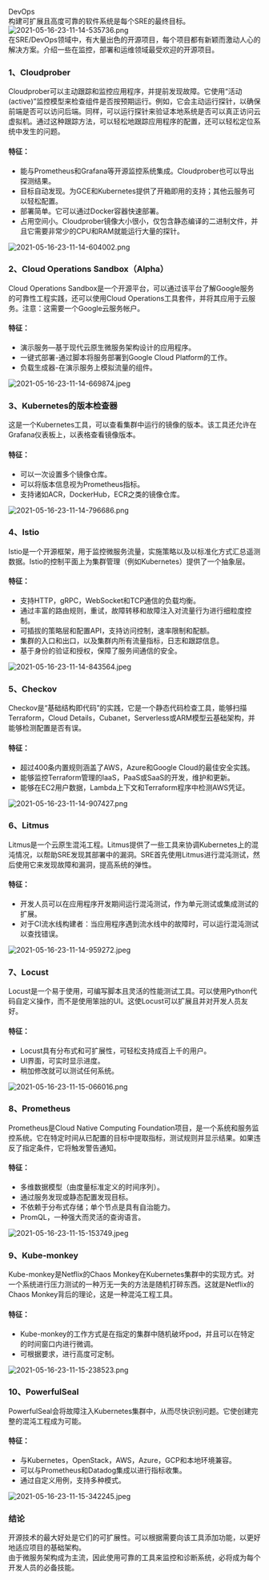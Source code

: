 DevOps<br />构建可扩展且高度可靠的软件系统是每个SRE的最终目标。<br />![2021-05-16-23-11-14-535736.png](https://cdn.nlark.com/yuque/0/2021/png/396745/1621177891675-9d39949f-d64c-4e42-bd4c-f318b557866c.png#align=left&display=inline&height=457&id=u95005171&originHeight=457&originWidth=1080&size=560415&status=done&style=none&width=1080)<br />在SRE/DevOps领域中，有大量出色的开源项目，每个项目都有新颖而激动人心的解决方案。介绍一些在监控，部署和运维领域最受欢迎的开源项目。
<a name="jUwog"></a>
### 1、Cloudprober
Cloudprober可以主动跟踪和监控应用程序，并提前发现故障。它使用“活动(active)”监控模型来检查组件是否按预期运行。例如，它会主动运行探针，以确保前端是否可以访问后端。同样，可以运行探针来验证本地系统是否可以真正访问云虚拟机。通过这种跟踪方法，可以轻松地跟踪应用程序的配置，还可以轻松定位系统中发生的问题。
<a name="Xt4OC"></a>
#### 特征：

- 能与Prometheus和Grafana等开源监控系统集成。Cloudprober也可以导出探测结果。
- 目标自动发现。为GCE和Kubernetes提供了开箱即用的支持；其他云服务可以轻松配置。
- 部署简单。它可以通过Docker容器快速部署。
- 占用空间小。Cloudprober镜像大小很小，仅包含静态编译的二进制文件，并且它需要非常少的CPU和RAM就能运行大量的探针。

![2021-05-16-23-11-14-604002.png](https://cdn.nlark.com/yuque/0/2021/png/396745/1621177898494-1e763853-45d0-4589-a1fa-439121d85083.png#align=left&display=inline&height=484&id=u24849684&originHeight=484&originWidth=608&size=19915&status=done&style=shadow&width=608)
<a name="IK8pn"></a>
### 2、Cloud Operations Sandbox（Alpha）
Cloud Operations Sandbox是一个开源平台，可以通过该平台了解Google服务的可靠性工程实践，还可以使用Cloud Operations工具套件，并将其应用于云服务。注意：这需要一个Google云服务帐户。
<a name="nNrsj"></a>
#### 特征：

- 演示服务—基于现代云原生微服务架构设计的应用程序。
- 一键式部署-通过脚本将服务部署到Google Cloud Platform的工作。
- 负载生成器-在演示服务上模拟流量的组件。

![2021-05-16-23-11-14-669874.jpeg](https://cdn.nlark.com/yuque/0/2021/jpeg/396745/1621177907564-9a7cb5ac-be07-468e-8c7f-30366f2993d7.jpeg#align=left&display=inline&height=511&id=u7b66704e&originHeight=511&originWidth=1080&size=45281&status=done&style=none&width=1080)
<a name="sV6Ar"></a>
### 3、Kubernetes的版本检查器
这是一个Kubernetes工具，可以查看集群中运行的镜像的版本。该工具还允许在Grafana仪表板上，以表格查看镜像版本。
<a name="rbWbi"></a>
#### 特征：

- 可以一次设置多个镜像仓库。
- 可以将版本信息视为Prometheus指标。
- 支持诸如ACR，DockerHub，ECR之类的镜像仓库。

![2021-05-16-23-11-14-796686.png](https://cdn.nlark.com/yuque/0/2021/png/396745/1621177915798-80fd0d49-ac0a-44c6-b783-212d3c565802.png#align=left&display=inline&height=789&id=u1029c922&originHeight=789&originWidth=1080&size=210996&status=done&style=none&width=1080)
<a name="TeDVi"></a>
### 4、Istio
Istio是一个开源框架，用于监控微服务流量，实施策略以及以标准化方式汇总遥测数据。Istio的控制平面上为集群管理（例如Kubernetes）提供了一个抽象层。
<a name="rQXtF"></a>
#### 特征：

- 支持HTTP，gRPC，WebSocket和TCP通信的负载均衡。
- 通过丰富的路由规则，重试，故障转移和故障注入对流量行为进行细粒度控制。
- 可插拔的策略层和配置API，支持访问控制，速率限制和配额。
- 集群的入口和出口，以及集群内所有流量指标，日志和跟踪信息。
- 基于身份的验证和授权，保障了服务间通信的安全。

![2021-05-16-23-11-14-843564.jpeg](https://cdn.nlark.com/yuque/0/2021/jpeg/396745/1621177923387-00ba6394-8cb9-4dd7-9b11-32e5890dcdf8.jpeg#align=left&display=inline&height=738&id=u0c5a8837&originHeight=738&originWidth=995&size=43558&status=done&style=none&width=995)
<a name="gky55"></a>
### 5、Checkov
Checkov是“基础结构即代码”的实践，它是一个静态代码检查工具，能够扫描Terraform，Cloud Details，Cubanet，Serverless或ARM模型云基础架构，并能够检测配置是否有误。
<a name="F2zAl"></a>
#### 特征：

- 超过400条内置规则涵盖了AWS，Azure和Google Cloud的最佳安全实践。
- 能够监控Terraform管理的IaaS，PaaS或SaaS的开发，维护和更新。
- 能够在EC2用户数据，Lambda上下文和Terraform程序中检测AWS凭证。

![2021-05-16-23-11-14-907427.png](https://cdn.nlark.com/yuque/0/2021/png/396745/1621177931156-5606bfc2-fb61-4ab4-b3a5-a4945b9d46b2.png#align=left&display=inline&height=1036&id=u2403065c&originHeight=1036&originWidth=984&size=56283&status=done&style=none&width=984)
<a name="UVy7q"></a>
### 6、Litmus
Litmus是一个云原生混沌工程。Litmus提供了一些工具来协调Kubernetes上的混沌情况，以帮助SRE发现其部署中的漏洞。SRE首先使用Litmus进行混沌测试，然后使用它来发现故障和漏洞，提高系统的弹性。
<a name="aFCyp"></a>
#### 特征：

- 开发人员可以在应用程序开发期间运行混沌测试，作为单元测试或集成测试的扩展。
- 对于CI流水线构建者：当应用程序遇到流水线中的故障时，可以运行混沌测试以查找错误。

![2021-05-16-23-11-14-959272.jpeg](https://cdn.nlark.com/yuque/0/2021/jpeg/396745/1621177941867-46d94a54-9f6a-4595-8ba5-ab2495b1bb31.jpeg#align=left&display=inline&height=880&id=u1ef72a54&originHeight=880&originWidth=1080&size=68565&status=done&style=none&width=1080)
<a name="x11sY"></a>
### 7、Locust
Locust是一个易于使用，可编写脚本且灵活的性能测试工具。可以使用Python代码自定义操作，而不是使用笨拙的UI。这使Locust可以扩展且并对开发人员友好。
<a name="QMrG0"></a>
#### 特征：

- Locust具有分布式和可扩展性，可轻松支持成百上千的用户。
- UI界面，可实时显示进度。
- 稍加修改就可以测试任何系统。

![2021-05-16-23-11-15-066016.png](https://cdn.nlark.com/yuque/0/2021/png/396745/1621177953156-2127ae6f-e004-4690-8649-1d3c0fcffca6.png#align=left&display=inline&height=430&id=u4defbd71&originHeight=430&originWidth=1080&size=137470&status=done&style=none&width=1080)
<a name="bhZrY"></a>
### 8、Prometheus
Prometheus是Cloud Native Computing Foundation项目，是一个系统和服务监控系统。它在特定时间从已配置的目标中提取指标，测试规则并显示结果。如果违反了指定条件，它将触发警告通知。
<a name="s25T2"></a>
#### 特征：

- 多维数据模型（由度量标准定义的时间序列）。
- 通过服务发现或静态配置发现目标。
- 不依赖于分布式存储；单个节点是具有自治能力。
- PromQL，一种强大而灵活的查询语言。

![2021-05-16-23-11-15-153749.jpeg](https://cdn.nlark.com/yuque/0/2021/jpeg/396745/1621177961581-20df3136-a8ec-4042-939f-ace26df54a91.jpeg#align=left&display=inline&height=745&id=u9a5b2a28&originHeight=745&originWidth=1080&size=59477&status=done&style=none&width=1080)
<a name="JRL3u"></a>
### 9、Kube-monkey
Kube-monkey是Netflix的Chaos Monkey在Kubernetes集群中的实现方式。对一个系统进行压力测试的一种万无一失的方法是随机打碎东西。这就是Netflix的Chaos Monkey背后的理论，这是一种混沌工程工具。
<a name="sOP3m"></a>
#### 特征：

- Kube-monkey的工作方式是在指定的集群中随机破坏pod，并且可以在特定的时间窗口内进行微调。
- 可根据要求，进行高度可定制。

![2021-05-16-23-11-15-238523.png](https://cdn.nlark.com/yuque/0/2021/png/396745/1621177972058-e1c9c0a4-0ab7-4c93-b76a-14e260c29da2.png#align=left&display=inline&height=359&id=u0607edff&originHeight=359&originWidth=638&size=105497&status=done&style=none&width=638)
<a name="Q2qFd"></a>
### 10、PowerfulSeal
PowerfulSeal会将故障注入Kubernetes集群中，从而尽快识别问题。它使创建完整的混沌工程成为可能。
<a name="JO0HM"></a>
#### 特征：

- 与Kubernetes，OpenStack，AWS，Azure，GCP和本地环境兼容。
- 可以与Prometheus和Datadog集成以进行指标收集。
- 通过自定义用例，支持多种模式。

![2021-05-16-23-11-15-342245.jpeg](https://cdn.nlark.com/yuque/0/2021/jpeg/396745/1621177988250-4033f94d-e589-4819-9c6f-a836b3aa4e84.jpeg#align=left&display=inline&height=692&id=u156d0b8d&originHeight=692&originWidth=1080&size=61382&status=done&style=shadow&width=1080)
<a name="tIev1"></a>
### 结论
开源技术的最大好处是它们的可扩展性。可以根据需要向该工具添加功能，以更好地适应项目的基础架构。<br />由于微服务架构成为主流，因此使用可靠的工具来监控和诊断系统，必将成为每个开发人员的必备技能。

